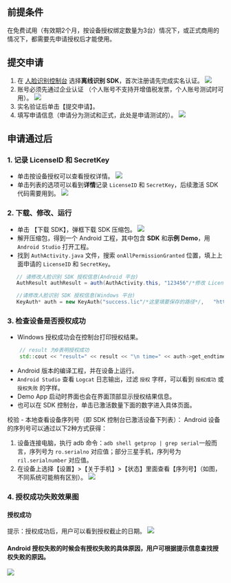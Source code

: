 ## 前提条件
在免费试用（有效期2个月，按设备授权绑定数量为3台）情况下，或正式商用的情况下，都需要先申请授权后才能使用。

## 提交申请
1. 在 [人脸识别控制台](https://console.cloud.tencent.com/aiface/sdk)  选择**离线识别 SDK**，首次注册请先完成实名认证。
![](https://main.qcloudimg.com/raw/5908d46ce3bd1d7b10fe8aa067c15bf3.png)
2. 账号必须先通过企业认证 （个人账号不支持开增值税发票，个人账号测试时可用）。
![](https://main.qcloudimg.com/raw/828a144bb1051fe9de46140f05f9aa5a.png)
3. 实名验证后单击【提交申请】。
4. 填写申请信息（申请分为测试和正式，此处是申请测试的）。
![](https://main.qcloudimg.com/raw/545c672c430b3e3123349120fcd474c2.png)

## 申请通过后

### 1. 记录 LicenseID 和 SecretKey
- 单击按设备授权可以查看授权详情。
![](https://main.qcloudimg.com/raw/b2798e01947a0b2cec2d81f7c45e0512.png)
- 单击列表的选项可以看到**详情**记录 `LicenseID` 和 `SecretKey`，后续激活 SDK 代码需要用到。
![](https://main.qcloudimg.com/raw/d51c88618341f15520f6c72f5ad22ad0.png)

### 2. 下载、修改、运行

- 单击 【下载 SDK】，弹框下载 SDK 压缩包。
![](https://main.qcloudimg.com/raw/061bccda0ddd13234540b1237373e866.png)
- 解开压缩包，得到一个 Android 工程，其中包含 **SDK** 和**示例 Demo**，用 `Android Studio` 打开工程。
- 找到 `AuthActivity.java` 文件，搜索 `onAllPermissionGranted` 位置，填上上面申请的 `LicenseID` 和 `SecretKey`。 

```java
   // 请修改人脸识别 SDK 授权信息(Android 平台)
   AuthResult authResult = auth(AuthActivity.this, "123456"/*修改 LicenseID 为实际的值*/, "Y7QinfHe6CF3bsuq"/*修改 SecretKey 为实际的值*/);
```
```c++
   //请修改人脸识别 SDK 授权信息(Windows 平台)
   KeyAuth* auth = new KeyAuth("success.lic"/*这里填要保存的路径*/,   "https://license.youtu.qq.com/youtu/sdklicenseapi/license_generate", "123456"/*修改 LicenseID 为实际的值*/, "Y7QinfHe6CF3bsuq"/*修改 SecretKey 为实际的值*/);
```

### 3. 检查设备是否授权成功
- Windows 授权成功会在控制台打印授权结果。
```c++
    // result 为0表明授权成功	
    std::cout << "result=" << result << "\n time=" << auth->get_endtime() << std::endl; 
```

- Android 版本的编译工程，并在设备上运行。
- `Android Studio` 查看 `Logcat` 日志输出，过滤 `授权` 字样，可以看到 `授权成功` 或 `授权失败` 的字样。
- Demo App 启动时界面也会在界面顶部显示授权结果信息。
- 也可以在 SDK 控制台，单击已激活数量下面的数字进入具体页面。

校验 - 本地查看设备序列号（即 SDK 控制台已激活设备下列表）：
Android 设备的序列号可以通过以下2种方式获得：
1. 设备连接电脑，执行 adb 命令：`adb shell getprop | grep serial`一般而言，序列号为 `ro.serialno` 对应值；部分三星手机，序列号为 `ril.serialnumber` 对应值。
2. 在设备上选择【设置】>【关于手机】>【状态】里面查看【序列号】（如图，不同系统可能稍有区别）。
![](https://main.qcloudimg.com/raw/6e80f660699c3900f6639e3e75643fe3.png)

  

### 4. 授权成功失败效果图
#### 授权成功
提示：授权成功后，用户可以看到授权截止的日期。
![](https://main.qcloudimg.com/raw/dde7a983859fb76eb0c4ad69d08eea73.png)

#### Android 授权失败的时候会有授权失败的具体原因，用户可根据提示信息查找授权失败的原因。
![](https://main.qcloudimg.com/raw/c9f359bceb962c9a75c98948831719d5.png)


